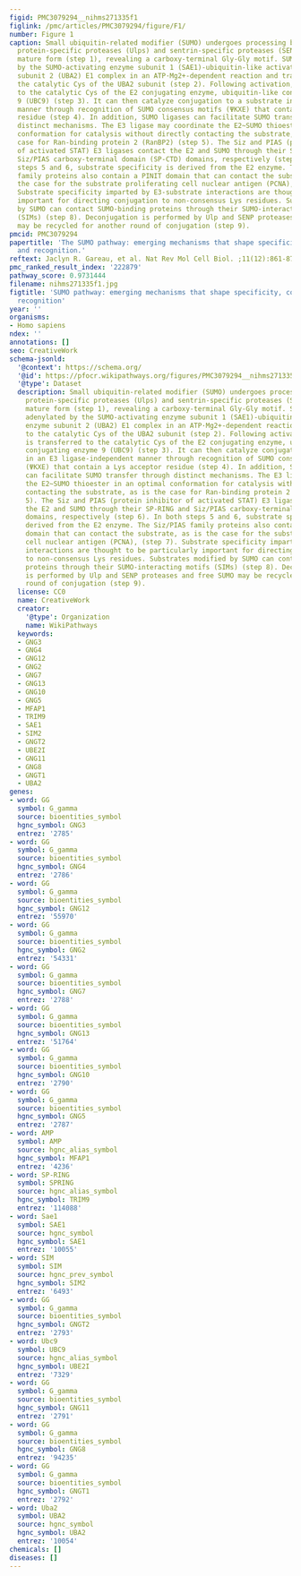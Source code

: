 ```yaml
---
figid: PMC3079294__nihms271335f1
figlink: /pmc/articles/PMC3079294/figure/F1/
number: Figure 1
caption: Small ubiquitin-related modifier (SUMO) undergoes processing by ubiquitin-like
  protein-specific proteases (Ulps) and sentrin-specific proteases (SENPs) to its
  mature form (step 1), revealing a carboxy-terminal Gly-Gly motif. SUMO is then adenylated
  by the SUMO-activating enzyme subunit 1 (SAE1)-ubiquitin-like activating enzyme
  subunit 2 (UBA2) E1 complex in an ATP·Mg2+-dependent reaction and transferred to
  the catalytic Cys of the UBA2 subunit (step 2). Following activation, SUMO is transferred
  to the catalytic Cys of the E2 conjugating enzyme, ubiquitin-like conjugating enzyme
  9 (UBC9) (step 3). It can then catalyze conjugation to a substrate in an E3 ligase-independent
  manner through recognition of SUMO consensus motifs (ΨKXE) that contain a Lys acceptor
  residue (step 4). In addition, SUMO ligases can facilitate SUMO transfer through
  distinct mechanisms. The E3 ligase may coordinate the E2~SUMO thioester in an optimal
  conformation for catalysis without directly contacting the substrate, as is the
  case for Ran-binding protein 2 (RanBP2) (step 5). The Siz and PIAS (protein inhibitor
  of activated STAT) E3 ligases contact the E2 and SUMO through their SP-RING and
  Siz/PIAS carboxy-terminal domain (SP-CTD) domains, respectively (step 6). In both
  steps 5 and 6, substrate specificity is derived from the E2 enzyme. The Siz/PIAS
  family proteins also contain a PINIT domain that can contact the substrate, as is
  the case for the substrate proliferating cell nuclear antigen (PCNA), (step 7).
  Substrate specificity imparted by E3-substrate interactions are thought to be particularly
  important for directing conjugation to non-consensus Lys residues. Substrates modified
  by SUMO can contact SUMO-binding proteins through their SUMO-interacting motifs
  (SIMs) (step 8). Deconjugation is performed by Ulp and SENP proteases and free SUMO
  may be recycled for another round of conjugation (step 9).
pmcid: PMC3079294
papertitle: 'The SUMO pathway: emerging mechanisms that shape specificity, conjugation
  and recognition.'
reftext: Jaclyn R. Gareau, et al. Nat Rev Mol Cell Biol. ;11(12):861-871.
pmc_ranked_result_index: '222879'
pathway_score: 0.9731444
filename: nihms271335f1.jpg
figtitle: 'SUMO pathway: emerging mechanisms that shape specificity, conjugation and
  recognition'
year: ''
organisms:
- Homo sapiens
ndex: ''
annotations: []
seo: CreativeWork
schema-jsonld:
  '@context': https://schema.org/
  '@id': https://pfocr.wikipathways.org/figures/PMC3079294__nihms271335f1.html
  '@type': Dataset
  description: Small ubiquitin-related modifier (SUMO) undergoes processing by ubiquitin-like
    protein-specific proteases (Ulps) and sentrin-specific proteases (SENPs) to its
    mature form (step 1), revealing a carboxy-terminal Gly-Gly motif. SUMO is then
    adenylated by the SUMO-activating enzyme subunit 1 (SAE1)-ubiquitin-like activating
    enzyme subunit 2 (UBA2) E1 complex in an ATP·Mg2+-dependent reaction and transferred
    to the catalytic Cys of the UBA2 subunit (step 2). Following activation, SUMO
    is transferred to the catalytic Cys of the E2 conjugating enzyme, ubiquitin-like
    conjugating enzyme 9 (UBC9) (step 3). It can then catalyze conjugation to a substrate
    in an E3 ligase-independent manner through recognition of SUMO consensus motifs
    (ΨKXE) that contain a Lys acceptor residue (step 4). In addition, SUMO ligases
    can facilitate SUMO transfer through distinct mechanisms. The E3 ligase may coordinate
    the E2~SUMO thioester in an optimal conformation for catalysis without directly
    contacting the substrate, as is the case for Ran-binding protein 2 (RanBP2) (step
    5). The Siz and PIAS (protein inhibitor of activated STAT) E3 ligases contact
    the E2 and SUMO through their SP-RING and Siz/PIAS carboxy-terminal domain (SP-CTD)
    domains, respectively (step 6). In both steps 5 and 6, substrate specificity is
    derived from the E2 enzyme. The Siz/PIAS family proteins also contain a PINIT
    domain that can contact the substrate, as is the case for the substrate proliferating
    cell nuclear antigen (PCNA), (step 7). Substrate specificity imparted by E3-substrate
    interactions are thought to be particularly important for directing conjugation
    to non-consensus Lys residues. Substrates modified by SUMO can contact SUMO-binding
    proteins through their SUMO-interacting motifs (SIMs) (step 8). Deconjugation
    is performed by Ulp and SENP proteases and free SUMO may be recycled for another
    round of conjugation (step 9).
  license: CC0
  name: CreativeWork
  creator:
    '@type': Organization
    name: WikiPathways
  keywords:
  - GNG3
  - GNG4
  - GNG12
  - GNG2
  - GNG7
  - GNG13
  - GNG10
  - GNG5
  - MFAP1
  - TRIM9
  - SAE1
  - SIM2
  - GNGT2
  - UBE2I
  - GNG11
  - GNG8
  - GNGT1
  - UBA2
genes:
- word: GG
  symbol: G_gamma
  source: bioentities_symbol
  hgnc_symbol: GNG3
  entrez: '2785'
- word: GG
  symbol: G_gamma
  source: bioentities_symbol
  hgnc_symbol: GNG4
  entrez: '2786'
- word: GG
  symbol: G_gamma
  source: bioentities_symbol
  hgnc_symbol: GNG12
  entrez: '55970'
- word: GG
  symbol: G_gamma
  source: bioentities_symbol
  hgnc_symbol: GNG2
  entrez: '54331'
- word: GG
  symbol: G_gamma
  source: bioentities_symbol
  hgnc_symbol: GNG7
  entrez: '2788'
- word: GG
  symbol: G_gamma
  source: bioentities_symbol
  hgnc_symbol: GNG13
  entrez: '51764'
- word: GG
  symbol: G_gamma
  source: bioentities_symbol
  hgnc_symbol: GNG10
  entrez: '2790'
- word: GG
  symbol: G_gamma
  source: bioentities_symbol
  hgnc_symbol: GNG5
  entrez: '2787'
- word: AMP
  symbol: AMP
  source: hgnc_alias_symbol
  hgnc_symbol: MFAP1
  entrez: '4236'
- word: SP-RING
  symbol: SPRING
  source: hgnc_alias_symbol
  hgnc_symbol: TRIM9
  entrez: '114088'
- word: Sae1
  symbol: SAE1
  source: hgnc_symbol
  hgnc_symbol: SAE1
  entrez: '10055'
- word: SIM
  symbol: SIM
  source: hgnc_prev_symbol
  hgnc_symbol: SIM2
  entrez: '6493'
- word: GG
  symbol: G_gamma
  source: bioentities_symbol
  hgnc_symbol: GNGT2
  entrez: '2793'
- word: Ubc9
  symbol: UBC9
  source: hgnc_alias_symbol
  hgnc_symbol: UBE2I
  entrez: '7329'
- word: GG
  symbol: G_gamma
  source: bioentities_symbol
  hgnc_symbol: GNG11
  entrez: '2791'
- word: GG
  symbol: G_gamma
  source: bioentities_symbol
  hgnc_symbol: GNG8
  entrez: '94235'
- word: GG
  symbol: G_gamma
  source: bioentities_symbol
  hgnc_symbol: GNGT1
  entrez: '2792'
- word: Uba2
  symbol: UBA2
  source: hgnc_symbol
  hgnc_symbol: UBA2
  entrez: '10054'
chemicals: []
diseases: []
---
```

